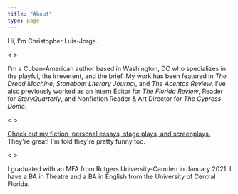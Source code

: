 ```yaml
---
title: "About"
type: page
---
```


Hi, I'm Christopher Luis-Jorge. 

<&nbsp;>

I'm a Cuban-American author based in Washington, DC who specializes in the playful, the irreverent, and the brief. My work has been featured in *The Dread Machine*, *Stoneboat Literary Journal*, and *The Acentos Review*. I've also previously worked as an Intern Editor for *The Florida Review*, Reader for *StoryQuarterly*, and Nonfiction Reader & Art Director for *The Cypress Dome*.  

<&nbsp;>

<ins>[Check out my fiction, personal essays, stage plays, and screenplays](/publications/).</ins> They're great! I'm told they're pretty funny too.  

<&nbsp;>

I graduated with an MFA from Rutgers University-Camden in January 2021. I have a BA in Theatre and a BA in English from the University of Central Florida.
